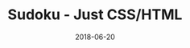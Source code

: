 ---
title: 'Sudoku - Just CSS/HTML'
description: 'Complete a sudoku puzzle without Javascript or server-side interaction.'
gametype: 'medium'
gameid: 27
date: 2018-06-20
tags: []
draft: false
type: 'games'
num19: [{'idx':1,'arr1':[1,2,3,4,5,6,7,8,9],'arr2':[1,2,3,4,5,6,7,8,9]},{'idx':2,'arr1':[1,2,3,4,5,6,7,8,9],'arr2':[1,2,3,4,5,6,7,8,9]},{'idx':3,'arr1':[1,2,3,4,5,6,7,8,9],'arr2':[1,2,3,4,5,6,7,8,9]},{'idx':4,'arr1':[1,2,3,4,5,6,7,8,9],'arr2':[1,2,3,4,5,6,7,8,9]},{'idx':5,'arr1':[1,2,3,4,5,6,7,8,9],'arr2':[1,2,3,4,5,6,7,8,9]},{'idx':6,'arr1':[1,2,3,4,5,6,7,8,9],'arr2':[1,2,3,4,5,6,7,8,9]},{'idx':7,'arr1':[1,2,3,4,5,6,7,8,9],'arr2':[1,2,3,4,5,6,7,8,9]},{'idx':8,'arr1':[1,2,3,4,5,6,7,8,9],'arr2':[1,2,3,4,5,6,7,8,9]},{'idx':9,'arr1':[1,2,3,4,5,6,7,8,9],'arr2':[1,2,3,4,5,6,7,8,9]}]
puzzle: [[0, 0, 4, 5, 0, 8, 0, 0, 6], [0, 3, 0, 0, 0, 6, 0, 0, 0], [9, 0, 8, 0, 0, 0, 0, 0, 0], [4, 0, 0, 1, 0, 0, 0, 7, 9], [0, 0, 7, 0, 8, 0, 1, 0, 0], [3, 1, 0, 0, 0, 4, 0, 0, 2], [0, 0, 0, 0, 0, 0, 9, 0, 7], [0, 0, 0, 4, 0, 0, 0, 5, 0], [2, 0, 0, 7, 0, 3, 4, 0, 0]]
layout: 'sudokucssstatic'
---